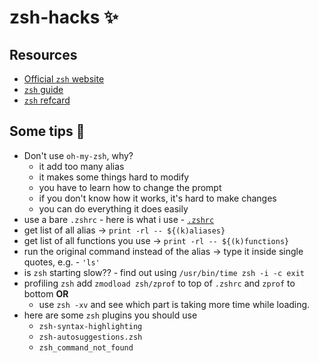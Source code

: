# zsh-hacks ✨

## Resources

- [Official `zsh` website](https://zsh.sourceforge.io/)
- [`zsh` guide](https://zsh.sourceforge.io/Guide/)
- [`zsh` refcard](https://zsh.sourceforge.io/Refcard/)


## Some tips 🚀

- Don't use `oh-my-zsh`, why?
  - it add too many alias
  - it makes some things hard to modify
  - you have to learn how to change the prompt
  - if you don't know how it works, it's hard to make changes
  - you can do everything it does easily
- use a bare `.zshrc` - here is what i use - [`.zshrc`](./.zshrc)
- get list of all alias -> `print -rl -- ${(k)aliases}`
- get list of all functions you use -> `print -rl -- ${(k)functions}`
- run the original command instead of the alias -> type it inside single quotes, e.g. - `'ls'`
- is `zsh` starting slow?? - find out using `/usr/bin/time zsh -i -c exit`
- profiling `zsh` add `zmodload zsh/zprof` to top of `.zshrc` and `zprof` to bottom **OR**
  - use `zsh -xv` and see which part is taking more time while loading.
- here are some `zsh` plugins you should use
  - `zsh-syntax-highlighting`
  - `zsh-autosuggestions.zsh`
  - `zsh_command_not_found`